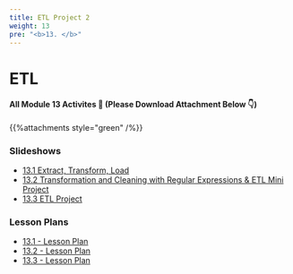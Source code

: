 ```yaml
---
title: ETL Project 2 
weight: 13
pre: "<b>13. </b>"
---
```



# ETL

#### All Module 13 Activites  📂 (Please Download Attachment Below 👇) 
{{%attachments style="green" /%}}

### Slideshows
* [13.1 Extract, Transform, Load](https://docs.google.com/presentation/d/1fKiVg0tU0Lm6--8r43lN1vHaSgS2qIh9nfZZ1860f7Y/edit)
* [13.2 Transformation and Cleaning 
with Regular Expressions & ETL Mini Project](https://docs.google.com/presentation/d/1qxpFHrkCFtpDC78wH2c9peq975wnRzblSLIrvqg02JE/edit?usp=sharing)
* [13.3 ETL Project ](https://docs.google.com/presentation/d/1n1uPeWDGWIgrwc-5biQTARFxjTm2IFdE_Y44vpeXFGA/edit#slide=id.g8f6e17478c_1_1108)


### Lesson Plans

* [13.1 - Lesson Plan](./activities/day-01)
* [13.2 - Lesson Plan](./activities/day-02)
* [13.3 - Lesson Plan](./activities/day-03)